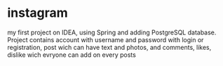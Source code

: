 # instagram

my first project on IDEA, using Spring and adding PostgreSQL database. 
Project contains account with username and password with login or registration, 
post wich can have text and photos, and 
comments, likes, dislike wich evryone can add on every posts

